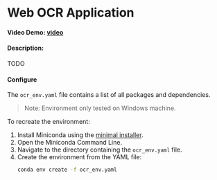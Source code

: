 # Web OCR Application

#### Video Demo: [video](URL-to-add)

#### Description:
TODO

#### Configure
The `ocr_env.yaml` file contains a list of all packages and dependencies.

>Note: Environment only tested on Windows machine.

To recreate the environment:

1. Install Miniconda using the [minimal installer](https://docs.anaconda.com/miniconda/).
2. Open the Miniconda Command Line.
3. Navigate to the directory containing the `ocr_env.yaml` file.
4. Create the environment from the YAML file:
    ```sh
    conda env create -f ocr_env.yaml
    ```